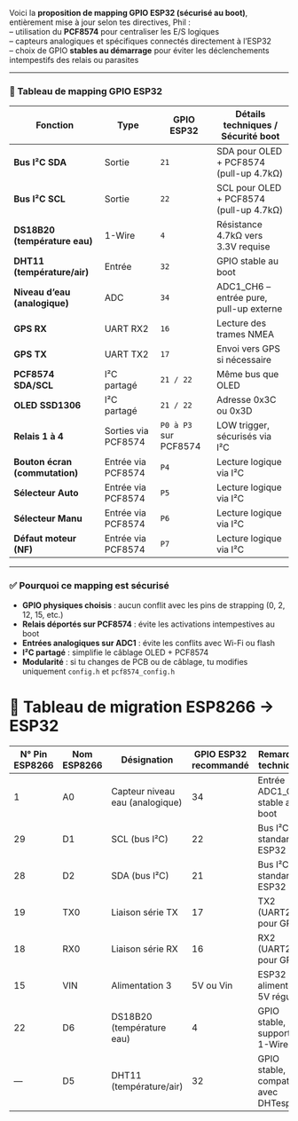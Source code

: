 Voici la **proposition de mapping GPIO ESP32 (sécurisé au boot)**, entièrement mise à jour selon tes directives, Phil :  
– utilisation du **PCF8574** pour centraliser les E/S logiques  
– capteurs analogiques et spécifiques connectés directement à l’ESP32  
– choix de GPIO **stables au démarrage** pour éviter les déclenchements intempestifs des relais ou parasites

---

### 🧭 Tableau de mapping GPIO ESP32

| Fonction                          | Type         | GPIO ESP32       | Détails techniques / Sécurité boot |
|----------------------------------|--------------|------------------|-------------------------------------|
| **Bus I²C SDA**                  | Sortie       | `21`             | SDA pour OLED + PCF8574 (pull-up 4.7kΩ) |
| **Bus I²C SCL**                  | Sortie       | `22`             | SCL pour OLED + PCF8574 (pull-up 4.7kΩ) |
| **DS18B20 (température eau)**    | 1-Wire       | `4`              | Résistance 4.7kΩ vers 3.3V requise |
| **DHT11 (température/air)**      | Entrée       | `32`             | GPIO stable au boot |
| **Niveau d’eau (analogique)**    | ADC          | `34`             | ADC1_CH6 – entrée pure, pull-up externe |
| **GPS RX**                       | UART RX2     | `16`             | Lecture des trames NMEA |
| **GPS TX**                       | UART TX2     | `17`             | Envoi vers GPS si nécessaire |
| **PCF8574 SDA/SCL**              | I²C partagé  | `21 / 22`        | Même bus que OLED |
| **OLED SSD1306**                 | I²C partagé  | `21 / 22`        | Adresse 0x3C ou 0x3D |
| **Relais 1 à 4**                 | Sorties via PCF8574 | `P0 à P3` sur PCF8574 | LOW trigger, sécurisés via I²C |
| **Bouton écran (commutation)**   | Entrée via PCF8574 | `P4`            | Lecture logique via I²C |
| **Sélecteur Auto**              | Entrée via PCF8574 | `P5`            | Lecture logique via I²C |
| **Sélecteur Manu**              | Entrée via PCF8574 | `P6`            | Lecture logique via I²C |
| **Défaut moteur (NF)**           | Entrée via PCF8574 | `P7`            | Lecture logique via I²C |

---

### ✅ Pourquoi ce mapping est sécurisé

- **GPIO physiques choisis** : aucun conflit avec les pins de strapping (0, 2, 12, 15, etc.)
- **Relais déportés sur PCF8574** : évite les activations intempestives au boot
- **Entrées analogiques sur ADC1** : évite les conflits avec Wi-Fi ou flash
- **I²C partagé** : simplifie le câblage OLED + PCF8574
- **Modularité** : si tu changes de PCB ou de câblage, tu modifies uniquement `config.h` et `pcf8574_config.h`

# 🔄 Tableau de migration ESP8266 → ESP32

| N° Pin ESP8266 | Nom ESP8266 | Désignation                        | GPIO ESP32 recommandé | Remarques techniques                              |
|----------------|-------------|------------------------------------|-----------------------|---------------------------------------------------|
| 1              | A0          | Capteur niveau eau (analogique)    | 34                    | Entrée ADC1_CH6, stable au boot                   |
| 29             | D1          | SCL (bus I²C)                      | 22                    | Bus I²C standard ESP32                            |
| 28             | D2          | SDA (bus I²C)                      | 21                    | Bus I²C standard ESP32                            |
| 19             | TX0         | Liaison série TX                   | 17                    | TX2 (UART2) pour GPS                              |
| 18             | RX0         | Liaison série RX                   | 16                    | RX2 (UART2) pour GPS                              |
| 15             | VIN         | Alimentation 3                     | 5V ou Vin             | ESP32 alimenté en 5V régulé                       |
| 22             | D6          | DS18B20 (température eau)          | 4                     | GPIO stable, supporte 1-Wire                      |
| —              | D5          | DHT11 (température/air)            | 32                    | GPIO stable, compatible avec DHTesp               |
